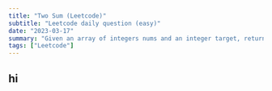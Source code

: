 ```yaml
---
title: "Two Sum (Leetcode)"
subtitle: "Leetcode daily question (easy)"
date: "2023-03-17"
summary: "Given an array of integers nums and an integer target, return indices of the two numbers such that they add up to target."
tags: ["Leetcode"]
---
```


## hi